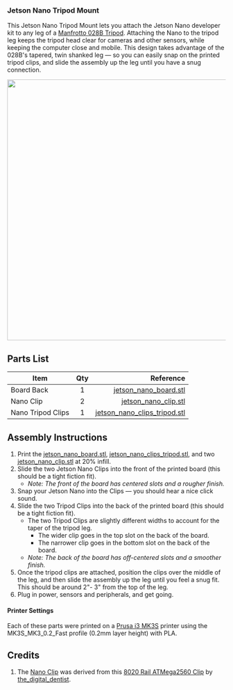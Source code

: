 ### Jetson Nano Tripod Mount
This Jetson Nano Tripod Mount lets you attach the Jetson Nano developer kit to any leg of a [Manfrotto 028B Tripod](https://www.manfrotto.us/black-triman-camera-tripod). Attaching the Nano to the tripod leg keeps the tripod head clear for cameras and other sensors, while keeping the computer close and mobile. This design takes advantage of the 028B's tapered, twin shanked leg — so you can easily snap on the printed tripod clips, and slide the assembly up the leg until you have a snug connection.

<img src="" width="600">

## Parts List

| Item        | Qty           | Reference  |
| ------------- |:-------------:| -----:|
| Board Back | 1 | [jetson_nano_board.stl](https://github.com/madelinegannon/jetson-nano-builds/blob/master/tripod-mount/jetson_nano_board.stl) |
| Nano Clip  | 2 | [jetson_nano_clip.stl](https://github.com/madelinegannon/jetson-nano-builds/blob/master/tripod-mount/jetson_nano_clip.stl) |
| Nano Tripod Clips | 1 | [jetson_nano_clips_tripod.stl](https://github.com/madelinegannon/jetson-nano-builds/blob/master/tripod-mount/jetson_nano_clips_tripod.stl) |


## Assembly Instructions

1. Print the [jetson_nano_board.stl](https://github.com/madelinegannon/jetson-nano-builds/blob/master/tripod-mount/jetson_nano_board.stl),  [jetson_nano_clips_tripod.stl](https://github.com/madelinegannon/jetson-nano-builds/blob/master/tripod-mount/jetson_nano_clips_tripod.stl), and two [jetson_nano_clip.stl](https://github.com/madelinegannon/jetson-nano-builds/blob/master/garden-utility/jetson_nano_clip.stl) at 20% infill.
2. Slide the two Jetson Nano Clips into the front of the printed board (this should be a tight fiction fit). 
    - _Note: The front of the board has centered slots and a rougher finish._
3. Snap your Jetson Nano into the Clips — you should hear a nice click sound.
4. Slide the two Tripod Clips into the back of the printed board (this should be a tight fiction fit). 
    - The two Tripod Clips are slightly different widths to account for the taper of the tripod leg.
        - The wider clip goes in the top slot on the back of the board.
        - The narrower clip goes in the bottom slot on the back of the board.
    -  _Note: The back of the board has off-centered slots and a smoother finish._
5. Once the tripod clips are attached, position the clips over the middle of the leg, and then slide the assembly up the leg until you feel a snug fit. This should be around 2"- 3" from the top of the leg.
6. Plug in power, sensors and peripherals, and get going.

#### Printer Settings
Each of these parts were printed on a [Prusa i3 MK3S](https://www.prusa3d.com/original-prusa-i3-mk3/) printer using the MK3S_MK3_0.2_Fast profile (0.2mm layer height) with PLA. 

## Credits
1. The [Nano Clip](https://github.com/madelinegannon/jetson-nano-builds/blob/master/garden-utility/jetson_nano_clip.stl) was derived from this [8020 Rail ATMega2560 Clip](https://www.thingiverse.com/thing:155130) by [the_digital_dentist](https://www.thingiverse.com/the_digital_dentist/about).
